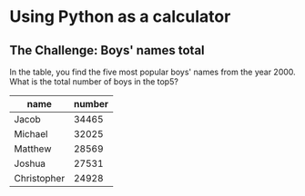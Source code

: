 
# Using Python as a calculator

## The Challenge: Boys' names total

In the table, you find the five most popular boys' names from the year 2000. What is the total number of boys in the top5?

| name | number |
|------|--------|
| Jacob | 34465 |
| Michael | 32025 |
| Matthew | 28569 |
| Joshua | 27531 |
| Christopher | 24928 |


